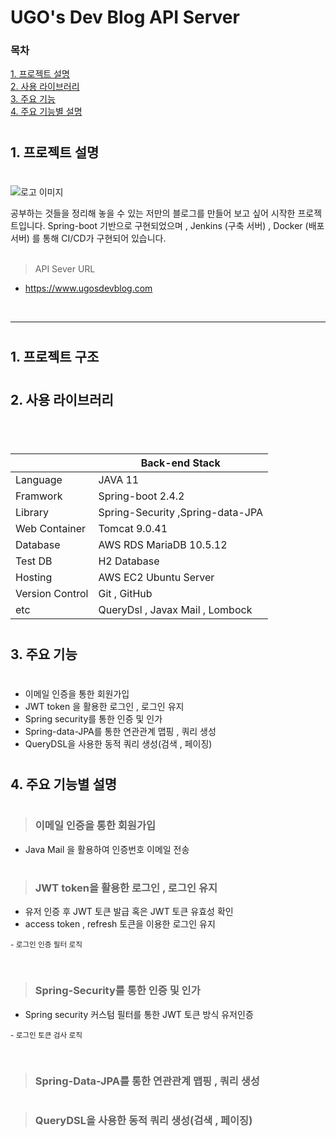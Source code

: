 #
# UGO's Dev Blog API Server

### 목차

[1. 프로젝트 설명](#1-프로젝트-설명 )
<br/>
[2. 사용 라이브러리](#2-사용-라이브러리)
<br/>
[3. 주요 기능](#3-주요-기능)
<br/>
[4. 주요 기능별 설명](#4-주요-기능별-설명)
<br/>

#
## 1. 프로젝트 설명
#
![로고 이미지](https://img1.daumcdn.net/thumb/R1280x0/?scode=mtistory2&fname=https%3A%2F%2Fblog.kakaocdn.net%2Fdn%2FEACL2%2FbtrnfBYVtgA%2FL4dVWu9Dv4RddOZrhwxBrK%2Fimg.png)


공부하는 것들을 정리해 놓을 수 있는 저만의 블로그를 만들어 보고 싶어 시작한 프로젝트입니다. Spring-boot 기반으로 구현되었으며 , 
Jenkins (구축 서버) , Docker (배포 서버) 를 통해 CI/CD가 구현되어 있습니다.        
<br/>

> API Sever URL

- https://www.ugosdevblog.com

<br/>

---

#
## 1. 프로젝트 구조
#




#
## 2. 사용 라이브러리
#
<br/>

|                 |Back-end Stack|
|-----------------|--------|  
 Language        | JAVA 11
 Framwork        | Spring-boot 2.4.2
 Library         | Spring-Security ,Spring-data-JPA
 Web Container   | Tomcat 9.0.41
 Database        | AWS RDS MariaDB 10.5.12
 Test DB         | H2 Database
 Hosting         | AWS EC2 Ubuntu Server
 Version Control | Git , GitHub
 etc             | QueryDsl , Javax Mail , Lombock


#
## 3. 주요 기능
#

- 이메일 인증을 통한 회원가입
- JWT token 을 활용한 로그인 , 로그인 유지
- Spring security를 통한 인증 및 인가
- Spring-data-JPA를 통한 연관관계 맵핑 , 쿼리 생성
- QueryDSL을 사용한 동적 쿼리 생성(검색 , 페이징)

#
## 4. 주요 기능별 설명
#

> ### 이메일 인증을 통한 회원가입
- Java Mail 을 활용하여 인증번호 이메일 전송



#
> ### JWT token을 활용한 로그인 , 로그인 유지

- 유저 인증 후 JWT 토큰 발급 혹은 JWT 토큰 유효성 확인
- access token , refresh 토큰을 이용한 로그인 유지

<small>- 로그인 인증 필터 로직</small>

```java
```


#

> ### Spring-Security를 통한 인증 및 인가
- Spring security 커스텀 필터를 통한 JWT 토큰 방식 유저인증

<small>- 로그인 토큰 검사 로직</small>

```java
```


#

> ### Spring-Data-JPA를 통한 연관관계 맵핑 , 쿼리 생성



#

> ### QueryDSL을 사용한 동적 쿼리 생성(검색 , 페이징)



#
